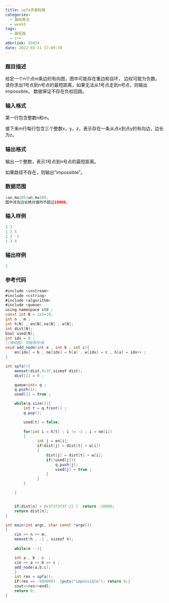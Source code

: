 ```yaml
---
title: spfa求最短路
categories:
  - 基础算法
  - week3
tags:
  - 最短路
  - c++
abbrlink: 55024
date: 2022-03-11 17:09:39
---
```

### 题目描述

给定一个n个点m条边的有向图，图中可能存在重边和自环， 边权可能为负数。
请你求出1号点到n号点的最短距离，如果无法从1号点走到n号点，则输出impossible。
数据保证不存在负权回路。

### 输入格式

第一行包含整数n和m。

接下来m行每行包含三个整数x，y，z，表示存在一条从点x到点y的有向边，边长为z。

### 输出格式

输出一个整数，表示1号点到n号点的最短距离。

如果路径不存在，则输出”impossible”。

### 数据范围

```java
1≤n,m≤1051≤n,m≤105,
图中涉及边长绝对值均不超过10000。
```

### 输入样例

```java
3 3
1 2 5
2 3 -3
1 3 4
```

### 输出样例

```java
2
```

### 参考代码

```java
#include <iostream>
#include <cstring>
#include <algorithm>
#include <queue>
using namespace std ;
const int N = 1e5+10;
int n , m ;
int h[N] , en[N],ne[N] , w[N];
int dist[N];
bool used[N];
int idx = 0 ;
//稀疏图，邻接表存储
void add_node(int a , int b , int c){
    en[idx] = b , ne[idx] = h[a] , w[idx] = c , h[a] = idx++ ;
}

int spfa(){
    memset(dist,0x3f,sizeof dist);
    dist[1] = 0 ;

    queue<int> q ;
    q.push(1);
    used[1] = true ;

    while(q.size()){
        int t = q.front() ;
        q.pop();

        used[t] = false;
        
        for(int i = h[t] ; i != -1 ; i = ne[i])
        {
              int j = en[i];
              if(dist[j] > dist[t] + w[i])
              {
                  dist[j] = dist[t] + w[i];
                  if(!used[j]){
                      q.push(j);
                      used[j] = true ;
                  }
              }
        }

    }


    if(dist[n] > 0x3f3f3f3f /2 )  return -10000;
    return dist[n];
}

int main(int argc, char const *argv[])
{
    cin >> n >> m;
    memset(h , -1 , sizeof h);
    
    while(m --){

    int a , b , c  ;
    cin >> a >> b >> c ;
    add_node(a,b,c);
    }
    int res = spfa();
    if(res == -999999)  {puts("impossible"); return 0;}
    cout<<res<<endl;
    return 0;
}
```



